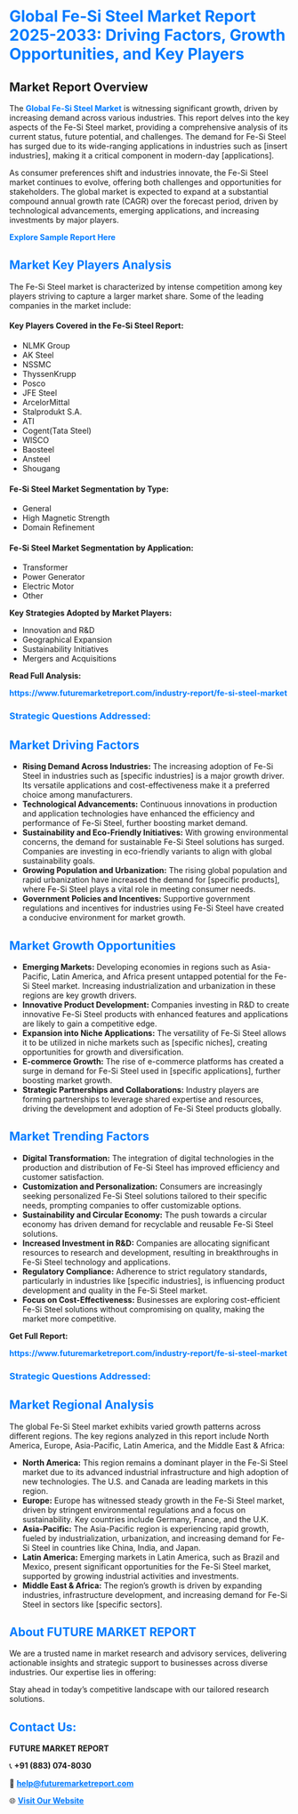 <h1 style="color: #007BFF;">Global Fe-Si Steel Market Report 2025-2033: Driving Factors, Growth Opportunities, and Key Players</h1>

<section id="overview">
<h2>Market Report Overview</h2>
<p>The <a href="https://www.futuremarketreport.com/industry-report/fe-si-steel-market" style="color: #007BFF; text-decoration: none;"><strong>Global Fe-Si Steel Market</strong></a> is witnessing significant growth, driven by increasing demand across various industries. This report delves into the key aspects of the Fe-Si Steel market, providing a comprehensive analysis of its current status, future potential, and challenges. The demand for Fe-Si Steel has surged due to its wide-ranging applications in industries such as [insert industries], making it a critical component in modern-day [applications].</p>
<p>As consumer preferences shift and industries innovate, the Fe-Si Steel market continues to evolve, offering both challenges and opportunities for stakeholders. The global market is expected to expand at a substantial compound annual growth rate (CAGR) over the forecast period, driven by technological advancements, emerging applications, and increasing investments by major players.</p>
</section>

<section id="overview">
<p><a href="https://www.futuremarketreport.com/request-sample/reportId=60004" style="color: #007BFF; text-decoration: none;"><strong>Explore Sample Report Here</strong></a></p>
</section>

<section id="key-players">
<h2 style="color: #007BFF;">Market Key Players Analysis</h2>
<p>The Fe-Si Steel market is characterized by intense competition among key players striving to capture a larger market share. Some of the leading companies in the market include:</p>
<h4>Key Players Covered in the Fe-Si Steel Report:</h4>
<ul><li>NLMK Group</li><li>AK Steel</li><li>NSSMC</li><li>ThyssenKrupp</li><li>Posco</li><li>JFE Steel</li><li>ArcelorMittal</li><li>Stalprodukt S.A.</li><li>ATI</li><li>Cogent(Tata Steel)</li><li>WISCO</li><li>Baosteel</li><li>Ansteel</li><li>Shougang</li></ul>
<h4>Fe-Si Steel Market Segmentation by Type:</h4>
<ul><li>General</li><li>High Magnetic Strength</li><li>Domain Refinement</li></ul>

<h4>Fe-Si Steel Market Segmentation by Application:</h4>
<ul><li>Transformer</li><li>Power Generator</li><li>Electric Motor</li><li>Other</li></ul>
<p><strong>Key Strategies Adopted by Market Players:</strong></p>
<ul>
<li>Innovation and R&D</li>
<li>Geographical Expansion</li>
<li>Sustainability Initiatives</li>
<li>Mergers and Acquisitions</li>
</ul>
</section>

<section>
<p><strong>Read Full Analysis: </strong></p><a href="https://www.futuremarketreport.com/industry-report/fe-si-steel-market" style="color: #007BFF; text-decoration: none;"><strong>https://www.futuremarketreport.com/industry-report/fe-si-steel-market</strong></a>
<h3 style="color: #007BFF;">Strategic Questions Addressed:</h3>
</section>

<section id="driving-factors">
<h2 style="color: #007BFF;">Market Driving Factors</h2>
<ul>
<li><strong>Rising Demand Across Industries:</strong> The increasing adoption of Fe-Si Steel in industries such as [specific industries] is a major growth driver. Its versatile applications and cost-effectiveness make it a preferred choice among manufacturers.</li>
<li><strong>Technological Advancements:</strong> Continuous innovations in production and application technologies have enhanced the efficiency and performance of Fe-Si Steel, further boosting market demand.</li>
<li><strong>Sustainability and Eco-Friendly Initiatives:</strong> With growing environmental concerns, the demand for sustainable Fe-Si Steel solutions has surged. Companies are investing in eco-friendly variants to align with global sustainability goals.</li>
<li><strong>Growing Population and Urbanization:</strong> The rising global population and rapid urbanization have increased the demand for [specific products], where Fe-Si Steel plays a vital role in meeting consumer needs.</li>
<li><strong>Government Policies and Incentives:</strong> Supportive government regulations and incentives for industries using Fe-Si Steel have created a conducive environment for market growth.</li>
</ul>
</section>

<section id="growth-opportunities">
<h2 style="color: #007BFF;">Market Growth Opportunities</h2>
<ul>
<li><strong>Emerging Markets:</strong> Developing economies in regions such as Asia-Pacific, Latin America, and Africa present untapped potential for the Fe-Si Steel market. Increasing industrialization and urbanization in these regions are key growth drivers.</li>
<li><strong>Innovative Product Development:</strong> Companies investing in R&D to create innovative Fe-Si Steel products with enhanced features and applications are likely to gain a competitive edge.</li>
<li><strong>Expansion into Niche Applications:</strong> The versatility of Fe-Si Steel allows it to be utilized in niche markets such as [specific niches], creating opportunities for growth and diversification.</li>
<li><strong>E-commerce Growth:</strong> The rise of e-commerce platforms has created a surge in demand for Fe-Si Steel used in [specific applications], further boosting market growth.</li>
<li><strong>Strategic Partnerships and Collaborations:</strong> Industry players are forming partnerships to leverage shared expertise and resources, driving the development and adoption of Fe-Si Steel products globally.</li>
</ul>
</section>

<section id="trending-factors">
<h2 style="color: #007BFF;">Market Trending Factors</h2>
<ul>
<li><strong>Digital Transformation:</strong> The integration of digital technologies in the production and distribution of Fe-Si Steel has improved efficiency and customer satisfaction.</li>
<li><strong>Customization and Personalization:</strong> Consumers are increasingly seeking personalized Fe-Si Steel solutions tailored to their specific needs, prompting companies to offer customizable options.</li>
<li><strong>Sustainability and Circular Economy:</strong> The push towards a circular economy has driven demand for recyclable and reusable Fe-Si Steel solutions.</li>
<li><strong>Increased Investment in R&D:</strong> Companies are allocating significant resources to research and development, resulting in breakthroughs in Fe-Si Steel technology and applications.</li>
<li><strong>Regulatory Compliance:</strong> Adherence to strict regulatory standards, particularly in industries like [specific industries], is influencing product development and quality in the Fe-Si Steel market.</li>
<li><strong>Focus on Cost-Effectiveness:</strong> Businesses are exploring cost-efficient Fe-Si Steel solutions without compromising on quality, making the market more competitive.</li>
</ul>
</section>

<section>
<p><strong>Get Full Report: </strong></p><a href="https://www.futuremarketreport.com/industry-report/fe-si-steel-market" style="color: #007BFF; text-decoration: none;"><strong>https://www.futuremarketreport.com/industry-report/fe-si-steel-market</strong></a>
<h3 style="color: #007BFF;">Strategic Questions Addressed:</h3>
</section>


<section id="regional-analysis">
<h2 style="color: #007BFF;">Market Regional Analysis</h2>
<p>The global Fe-Si Steel market exhibits varied growth patterns across different regions. The key regions analyzed in this report include North America, Europe, Asia-Pacific, Latin America, and the Middle East & Africa:</p>
<ul>
<li><strong>North America:</strong> This region remains a dominant player in the Fe-Si Steel market due to its advanced industrial infrastructure and high adoption of new technologies. The U.S. and Canada are leading markets in this region.</li>
<li><strong>Europe:</strong> Europe has witnessed steady growth in the Fe-Si Steel market, driven by stringent environmental regulations and a focus on sustainability. Key countries include Germany, France, and the U.K.</li>
<li><strong>Asia-Pacific:</strong> The Asia-Pacific region is experiencing rapid growth, fueled by industrialization, urbanization, and increasing demand for Fe-Si Steel in countries like China, India, and Japan.</li>
<li><strong>Latin America:</strong> Emerging markets in Latin America, such as Brazil and Mexico, present significant opportunities for the Fe-Si Steel market, supported by growing industrial activities and investments.</li>
<li><strong>Middle East & Africa:</strong> The region’s growth is driven by expanding industries, infrastructure development, and increasing demand for Fe-Si Steel in sectors like [specific sectors].</li>
</ul>
</section>

<footer>
<h2 style="color: #007BFF;">About FUTURE MARKET REPORT</h2>
<p>We are a trusted name in market research and advisory services, delivering actionable insights and strategic support to businesses across diverse industries. Our expertise lies in offering:</p>

<p>Stay ahead in today’s competitive landscape with our tailored research solutions.</p>

<h2 style="color: #007BFF;">Contact Us:</h2>
<p><strong>FUTURE MARKET REPORT</strong></p>
<p>📞 <strong>+91 (883) 074-8030</strong></p>
<p>📧 <strong><a href="mailto:help@futuremarketreport.com" style="color: #007BFF;">help@futuremarketreport.com</a></strong></p>
<p>🌐 <strong><a href="https://www.futuremarketreport.com/" style="color: #007BFF;">Visit Our Website</a></strong></p>
</footer>